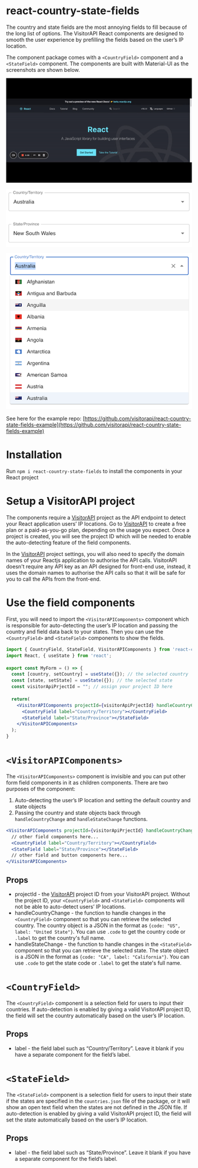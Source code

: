 # react-country-state-fields

The country and state fields are the most annoying fields to fill because of the long list of options. The VisitorAPI React components are designed to smooth the user experience by prefilling the fields based on the user’s IP location.

The component package comes with a `<CountryField>` component and a `<StateField>` component. The components are built with Material-UI as the screenshots are shown below.

![`React country and state fields](https://raw.githubusercontent.com/visitorapi/react-country-state-fields/main//assets/react-country-state-fields.gif)

![`<CountryField>` and `<StateField>` components](https://raw.githubusercontent.com/visitorapi/react-country-state-fields/main//assets/country-field-and-state-field.png)

![`<CountryField>` component](https://raw.githubusercontent.com/visitorapi/react-country-state-fields/main//assets/country-field-options.png)

See here for the example repo: [https://github.com/visitorapi/react-country-state-fields-example](https://github.com/visitorapi/react-country-state-fields-example)


# Installation

Run `npm i react-country-state-fields` to install the components in your React project

# Setup a VisitorAPI project

The components require a [VisitorAPI](https://www.visitorapi.com) project as the API endpoint to detect your React application users’ IP locations. Go to [VisitorAPI](https://www.visitorapi.com) to create a free plan or a paid-as-you-go plan, depending on the usage you expect. Once a project is created, you will see the project ID which will be needed to enable the auto-detecting feature of the field components.

In the [VisitorAPI](https://www.visitorapi.com) project settings, you will also need to specify the domain names of your Reactjs application to authorise the API calls. VisitorAPI doesn't require any API key as an API designed for front-end use, instead, it uses the domain names to authorise the API calls so that it will be safe for you to call the APIs from the front-end.

# Use the field components

First, you will need to import the `<VisitorAPIComponents>` component which is responsible for auto-detecting the user’s IP location and passing the country and field data back to your states. Then you can use the `<CountryField>` and `<StateField>` components to show the fields.

```jsx
import { CountryField, StateField, VisitorAPIComponents } from 'react-country-state-fields';
import React, { useState } from 'react';

export const MyForm = () => {
  const [country, setCountry] = useState({}); // the selected country
  const [state, setState] = useState({}); // the selected state
  const visitorApiPrjectId = ""; // assign your project ID here

  return(
    <VisitorAPIComponents projectId={visitorApiPrjectId} handleCountryChange={(countryObj) => setCountry(countryObj)} handleStateChange={(stateObj) => setState(stateObj)}>
      <CountryField label="Country/Territory"></CountryField>
      <StateField label="State/Province"></StateField>
    </VisitorAPIComponents>
  );
}
```

# `<VisitorAPIComponents>`

The `<VisitorAPIComponents>` component is invisible and you can put other form field components in it as children components. There are two purposes of the component:

1. Auto-detecting the user’s IP location and setting the default country and state objects
2. Passing the country and state objects back through `handleCountryChange` and `handleStateChange` functions.

```jsx
<VisitorAPIComponents projectId={visitorApiPrjectId} handleCountryChange={(countryObj) => setCountry(countryObj)} handleStateChange={(stateObj) => setState(stateObj)}>
  // other field components here...
  <CountryField label="Country/Territory"></CountryField>
  <StateField label="State/Province"></StateField>
  // other field and button components here...
</VisitorAPIComponents>
```

## Props

- projectId - the [VisitorAPI](https://www.visitorapi.com) project ID from your VisitorAPI project. Without the project ID, your `<CountryField>` and `<StateField>` components will not be able to auto-detect users’ IP locations.
- handleCountryChange - the function to handle changes in the `<CountryField>` component so that you can retrieve the selected country. The country object is a JSON in the format as `{code: "US", label: "United State"}`. You can use `.code` to get the country code or `.label` to get the country's full name.
- handleStateChange - the function to handle changes in the `<StateField>` component so that you can retrieve the selected state. The state object is a JSON in the format as `{code: "CA", label: "California"}`. You can use `.code` to get the state code or `.label` to get the state's full name.

# `<CountryField>`

The `<CountryField>` component is a selection field for users to input their countries. If auto-detection is enabled by giving a valid VisitorAPI project ID, the field will set the country automatically based on the user’s IP location.

## Props

- label - the field label such as “Country/Territory”. Leave it blank if you have a separate component for the field’s label.

# `<StateField>`

The `<StateField>` component is a selection field for users to input their state if the states are specified in the `countries.json` file of the package, or it will show an open text field when the states are not defined in the JSON file. If auto-detection is enabled by giving a valid VisitorAPI project ID, the field will set the state automatically based on the user’s IP location.

## Props

- label - the field label such as “State/Province”. Leave it blank if you have a separate component for the field’s label.